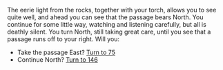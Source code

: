The eerie light from the rocks, together with
your torch, allows you to see quite well, and
ahead you can see that the passage bears
North. You continue for some little way,
watching and listening carefully, but all is
deathly silent. You turn North, still taking
great care, until you see that a passage runs off
to your right. Will you:

- Take the passage East? [Turn to 75](75)
- Continue North? [Turn to 146](146)
